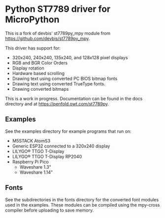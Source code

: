 Python ST7789 driver for MicroPython
====================================

This is a fork of devbis' st7789py_mpy module from
https://github.com/devbis/st7789py_mpy.

This driver has support for:

- 320x240, 240x240, 135x240, and 128x128 pixel displays
- RGB and BGR Color Orders
- Display rotation
- Hardware based scrolling
- Drawing text using converted PC BIOS bitmap fonts
- Drawing text using converted TrueType fonts.
- Drawing converted bitmaps

This is a work in progress. Documentation can be found in the docs directory
and at https://penfold.owt.com/st7789py.


Examples
--------

See the examples directory for example programs that run on:

- M5STACK AtomS3
- Generic ESP32 connected to a 320x240 display
- LILYGO® TTGO T-Display
- LILYGO® TTGO T-Display RP2040
- Raspberry Pi Pico
  - Waveshare 1.3"
  - Waveshare 1.14"

Fonts
-----

See the subdirectories in the fonts directory for the converted font modules
used in the examples. These modules can be compiled using the mpy-cross
compiler before uploading to save memory.


